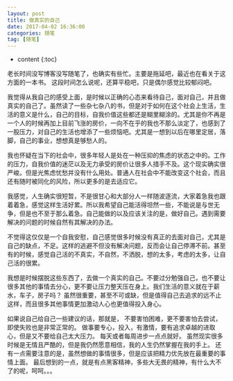 ```yaml
---
layout: post
title: 做真实的自己
date: 2017-04-02 16:36:00
categories: 随笔
tag: [随笔]
---
```



* content
{:toc}


老长时间没写博客没写随笔了，也确实有些忙。主要是拖延吧，最近也在看关于这方面的一本书。 这段时间怎么说呢，还算平稳吧，只是偶尔感觉比较郁闷吧。

我觉得从我自己的感受上面，是时候以正确的心态来看待自己，面对自己，并且做真实的自己了。虽然读了一些杂七杂八的书，但是对于如何在这个社会上生活，生活的意义是什么，自己的目标，自我价值这些都还是糊里糊涂的。尤其是你不再是一个人的时候再加上目前飞涨的房价，一向不在乎的我也不那么淡定了，也感到了一股压力，对自己的生活也增添了一些烦恼吧。尤其是一想到以后在哪里定居，落脚，自己的事业，想想真是够愁人的。

我也怀疑在当下的社会中，很多年轻人是处在一种压抑的焦虑的状态之中的。工作的压力，自我价值的迷茫以及无力承受的房价让很多人措手不及。这个现实确实很严峻。但是光焦虑忧愁并没有什么用处。普通人在社会中不能改变这个社会，而且还有随时被同化的风险，所以更多的是去适应它。

我感觉，人生确实很短暂，不是很甘心和大部分人一样随波逐流，大家着急我也跟着着急，感觉这样生活好累。所以我希望自己能活得坦然一些，不能说是与世无争，但是也不至于那么着急。自己能做的以及应该关注的是，做好自己。遇到需要解决的问题的时候自然有其解决的办法。

不觉得这仅仅是一个自我安慰，自己感觉很多时候没有真正的去面对自己，尤其是自己的缺点，不足。这样的逃避不但没有解决问题，反而会让自己停滞不前。甚至有的时候，感觉自己活的不真实，不自然，不洒脱，想的太多，考虑的太多，让自己活的很累。

我想是时候摆脱这些东西了，去做一个真实的自己。不要过分勉强自己，也不要让很多其他的事情去分心，更不要让压力整天压在身上。我们生活的意义就在于薪水，车子，房子吗？ 虽然很重要，甚至不可或缺，但是值得自己去追求的远不止这样，而且很多其他事情更加激动人心也更值得投入身心。

如果说自己给自己一些建议的话，那就是， 不要害怕困难，更不要害怕去尝试，即使失败也是非常正常的。 做事要专心，投入，有激情，要有追求卓越的进取心，但是又不要给自己太大压力。 每天或者每周进步一点点就好。 虽然现实很多时候是无情且严酷的，但是我仍然愿意相信，我的人生仍然掌握在我的手上。 还有一点需要注意的是，虽然想做的事情很多，但是应该把精力优先放在最重要的事情上面。 最后想到的一点，就是有点黑客精神，多些大无畏的精神，有什么大不了的呢，呵呵。。。





